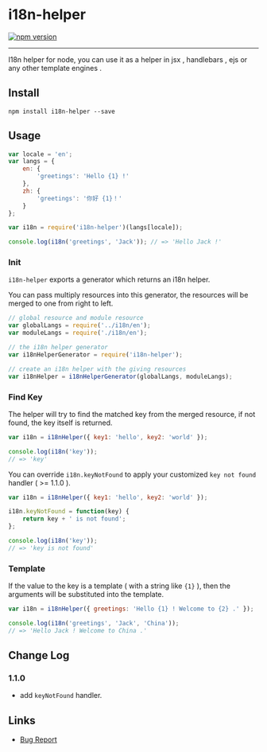 # i18n-helper

[![npm version](https://badge.fury.io/js/i18n-helper.svg)](http://badge.fury.io/js/i18n-helper)

---

I18n helper for node, you can use it as a helper in jsx , handlebars , ejs or any other template engines .

## Install

```shell
npm install i18n-helper --save
```

## Usage

```js
var locale = 'en';
var langs = {
    en: {
        'greetings': 'Hello {1} !'
    },
    zh: {
        'greetings': '你好 {1}！'
    }
};

var i18n = require('i18n-helper')(langs[locale]);

console.log(i18n('greetings', 'Jack')); // => 'Hello Jack !'
```

### Init

`i18n-helper` exports a generator which returns an i18n helper.

You can pass multiply resources into this generator,
the resources will be merged to one from right to left.

```js
// global resource and module resource
var globalLangs = require('../i18n/en');
var moduleLangs = require('./i18n/en');

// the i18n helper generator
var i18nHelperGenerator = require('i18n-helper');

// create an i18n helper with the giving resources
var i18nHelper = i18nHelperGenerator(globalLangs, moduleLangs);
```

### Find Key

The helper will try to find the matched key from the merged resource,
if not found, the key itself is returned.

```js
var i18n = i18nHelper({ key1: 'hello', key2: 'world' });

console.log(i18n('key'));
// => 'key'
```

You can override `i18n.keyNotFound` to apply your customized `key not found` handler ( >= 1.1.0 ).

```js
var i18n = i18nHelper({ key1: 'hello', key2: 'world' });

i18n.keyNotFound = function(key) {
    return key + ' is not found';
};

console.log(i18n('key'));
// => 'key is not found'
```

### Template

If the value to the key is a template ( with a string like `{1}` ),
then the arguments will be substituted into the template.

```js
var i18n = i18nHelper({ greetings: 'Hello {1} ! Welcome to {2} .' });

console.log(i18n('greetings', 'Jack', 'China'));
// => 'Hello Jack ! Welcome to China .'
```

## Change Log

### 1.1.0

- add `keyNotFound` handler.

## Links

- [Bug Report](https://github.com/gbk/i18n-helper/issues)
